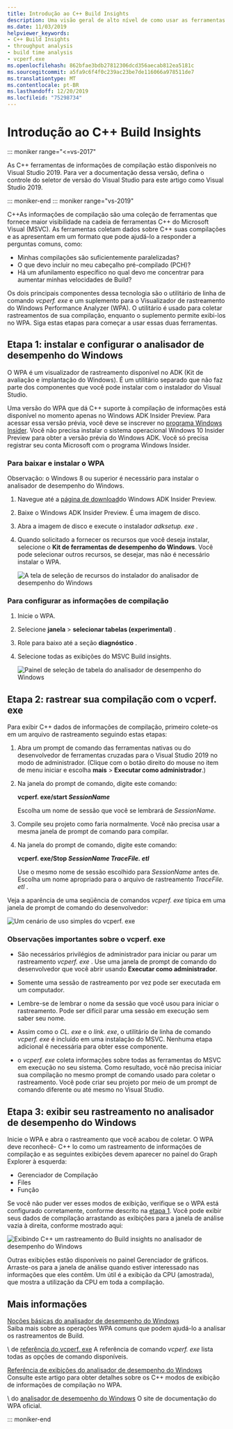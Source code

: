 ```yaml
---
title: Introdução ao C++ Build Insights
description: Uma visão geral de alto nível de como usar as ferramentas de análise de desempenho de tempo de compilação que C++ fazem parte da compilação de informações.
ms.date: 11/03/2019
helpviewer_keywords:
- C++ Build Insights
- throughput analysis
- build time analysis
- vcperf.exe
ms.openlocfilehash: 862bfae3bdb27812306dcd356aecab812ea5181c
ms.sourcegitcommit: a5fa9c6f4f0c239ac23be7de116066a978511de7
ms.translationtype: MT
ms.contentlocale: pt-BR
ms.lasthandoff: 12/20/2019
ms.locfileid: "75298734"
---
```

# <a name="get-started-with-c-build-insights"></a>Introdução ao C++ Build Insights

::: moniker range="<=vs-2017"

As C++ ferramentas de informações de compilação estão disponíveis no Visual Studio 2019. Para ver a documentação dessa versão, defina o controle do seletor de versão do Visual Studio para este artigo como Visual Studio 2019.

::: moniker-end
::: moniker range="vs-2019"

C++As informações de compilação são uma coleção de ferramentas que fornece maior visibilidade na cadeia de ferramentas C++ do Microsoft Visual (MSVC). As ferramentas coletam dados sobre C++ suas compilações e as apresentam em um formato que pode ajudá-lo a responder a perguntas comuns, como:

- Minhas compilações são suficientemente paralelizadas?
- O que devo incluir no meu cabeçalho pré-compilado (PCH)?
- Há um afunilamento específico no qual devo me concentrar para aumentar minhas velocidades de Build?

Os dois principais componentes dessa tecnologia são o utilitário de linha de comando *vcperf. exe* e um suplemento para o Visualizador de rastreamento do Windows Performance Analyzer (WPA). O utilitário é usado para coletar rastreamentos de sua compilação, enquanto o suplemento permite exibi-los no WPA. Siga estas etapas para começar a usar essas duas ferramentas.

## <a name="step-1-install-and-configure-windows-performance-analyzer"></a>Etapa 1: instalar e configurar o analisador de desempenho do Windows

O WPA é um visualizador de rastreamento disponível no ADK (Kit de avaliação e implantação do Windows). É um utilitário separado que não faz parte dos componentes que você pode instalar com o instalador do Visual Studio.

Uma versão do WPA que dá C++ suporte à compilação de informações está disponível no momento apenas no Windows ADK Insider Preview. Para acessar essa versão prévia, você deve se inscrever no [programa Windows Insider](https://insider.windows.com). Você não precisa instalar o sistema operacional Windows 10 Insider Preview para obter a versão prévia do Windows ADK. Você só precisa registrar seu conta Microsoft com o programa Windows Insider.

### <a name="to-download-and-install-wpa"></a>Para baixar e instalar o WPA

Observação: o Windows 8 ou superior é necessário para instalar o analisador de desempenho do Windows.

1. Navegue até a [página de download](https://www.microsoft.com/en-us/software-download/windowsinsiderpreviewADK)do Windows ADK Insider Preview.

1. Baixe o Windows ADK Insider Preview. É uma imagem de disco.

1. Abra a imagem de disco e execute o instalador *adksetup. exe* .

1. Quando solicitado a fornecer os recursos que você deseja instalar, selecione o **Kit de ferramentas de desempenho do Windows**. Você pode selecionar outros recursos, se desejar, mas não é necessário instalar o WPA.

   ![A tela de seleção de recursos do instalador do analisador de desempenho do Windows](media/wpa-installation.png)

### <a name="configuration-steps"></a>Para configurar as informações de compilação

1. Inicie o WPA.

1. Selecione **janela** > **selecionar tabelas (experimental)** .

1. Role para baixo até a seção **diagnóstico** .

1. Selecione todas as exibições do MSVC Build insights.

   ![Painel de seleção de tabela do analisador de desempenho do Windows](media/wpa-configuration.png)

## <a name="step-2-trace-your-build-with-vcperfexe"></a>Etapa 2: rastrear sua compilação com o vcperf. exe

Para exibir C++ dados de informações de compilação, primeiro colete-os em um arquivo de rastreamento seguindo estas etapas:

1. Abra um prompt de comando das ferramentas nativas ou do desenvolvedor de ferramentas cruzadas para o Visual Studio 2019 no modo de administrador. (Clique com o botão direito do mouse no item de menu iniciar e escolha **mais** > **Executar como administrador**.)

1. Na janela do prompt de comando, digite este comando:

   **vcperf. exe/start _SessionName_**

   Escolha um nome de sessão que você se lembrará de *SessionName*.

1. Compile seu projeto como faria normalmente. Você não precisa usar a mesma janela de prompt de comando para compilar.

1. Na janela do prompt de comando, digite este comando:

   **vcperf. exe/Stop _SessionName_ _TraceFile. etl_**

   Use o mesmo nome de sessão escolhido para *SessionName* antes de. Escolha um nome apropriado para o arquivo de rastreamento *TraceFile. etl* .

Veja a aparência de uma seqüência de comandos *vcperf. exe* típica em uma janela de prompt de comando do desenvolvedor:

![Um cenário de uso simples do vcperf. exe](media/vcperf-simple-usage.png)

### <a name="important-notes-about-vcperfexe"></a>Observações importantes sobre o vcperf. exe

- São necessários privilégios de administrador para iniciar ou parar um rastreamento *vcperf. exe* . Use uma janela de prompt de comando do desenvolvedor que você abrir usando **Executar como administrador**.

- Somente uma sessão de rastreamento por vez pode ser executada em um computador.

- Lembre-se de lembrar o nome da sessão que você usou para iniciar o rastreamento. Pode ser difícil parar uma sessão em execução sem saber seu nome.

- Assim como o *CL. exe* e o *link. exe*, o utilitário de linha de comando *vcperf. exe* é incluído em uma instalação do MSVC. Nenhuma etapa adicional é necessária para obter esse componente.

- o *vcperf. exe* coleta informações sobre todas as ferramentas do MSVC em execução no seu sistema. Como resultado, você não precisa iniciar sua compilação no mesmo prompt de comando usado para coletar o rastreamento. Você pode criar seu projeto por meio de um prompt de comando diferente ou até mesmo no Visual Studio.

## <a name="step-3-view-your-trace-in-windows-performance-analyzer"></a>Etapa 3: exibir seu rastreamento no analisador de desempenho do Windows

Inicie o WPA e abra o rastreamento que você acabou de coletar. O WPA deve reconhecê- C++ lo como um rastreamento de informações de compilação e as seguintes exibições devem aparecer no painel do Graph Explorer à esquerda:

- Gerenciador de Compilação
- Files
- Função

Se você não puder ver esses modos de exibição, verifique se o WPA está configurado corretamente, conforme descrito na [etapa 1](#configuration-steps). Você pode exibir seus dados de compilação arrastando as exibições para a janela de análise vazia à direita, conforme mostrado aqui:

![Exibindo C++ um rastreamento do Build insights no analisador de desempenho do Windows](media/wpa-viewing-trace.gif)

Outras exibições estão disponíveis no painel Gerenciador de gráficos. Arraste-os para a janela de análise quando estiver interessado nas informações que eles contêm. Um útil é a exibição da CPU (amostrada), que mostra a utilização da CPU em toda a compilação.

## <a name="more-information"></a>Mais informações

[Noções básicas do analisador de desempenho do Windows](wpa-basics.md)\
Saiba mais sobre as operações WPA comuns que podem ajudá-lo a analisar os rastreamentos de Build.

\ de [referência do vcperf. exe](vcperf-reference.md)
A referência de comando *vcperf. exe* lista todas as opções de comando disponíveis.

[Referência de exibições do analisador de desempenho do Windows](wpa-views-reference.md)\
Consulte este artigo para obter detalhes sobre os C++ modos de exibição de informações de compilação no WPA.

\ do [analisador de desempenho do Windows](/windows-hardware/test/wpt/windows-performance-analyzer)
O site de documentação do WPA oficial.

::: moniker-end
